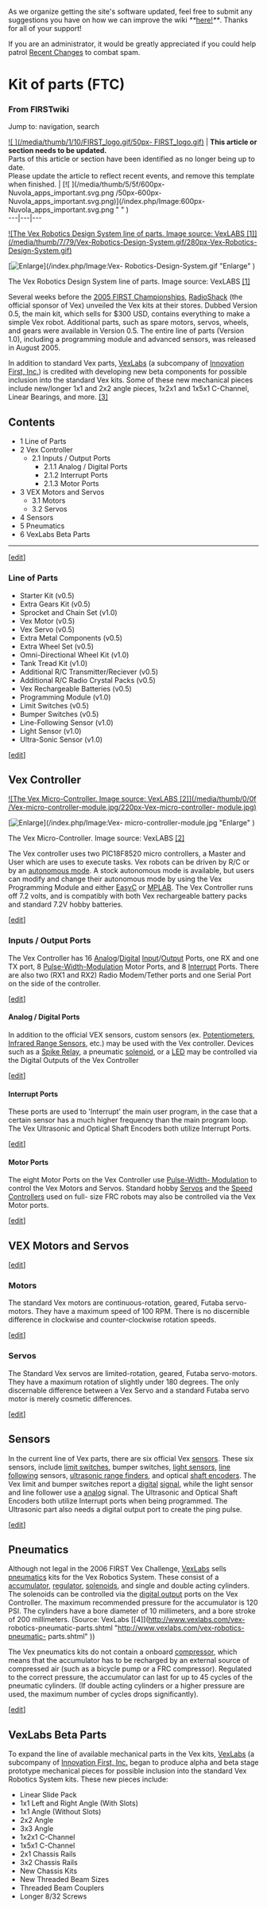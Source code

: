 As we organize getting the site's software updated, feel free to submit any
suggestions you have on how we can improve the wiki
_**_[here!](/index.php/User:Hallry/Suggestions "User:Hallry/Suggestions"
)_**_. Thanks for all of your support!

If you are an administrator, it would be greatly appreciated if you could help
patrol [Recent Changes](/index.php/Special:Recentchanges
"Special:Recentchanges" ) to combat spam.

# Kit of parts (FTC)

### From FIRSTwiki

Jump to: navigation, search

[![ ](/media/thumb/1/10/FIRST_logo.gif/50px-
FIRST_logo.gif)](/index.php/Image:FIRST_logo.gif " " ) |  **This article or
section needs to be updated.**  
Parts of this article or section have been identified as no longer being up to
date.  
Please update the article to reflect recent events, and remove this template
when finished. |  [![ ](/media/thumb/5/5f/600px-Nuvola_apps_important.svg.png
/50px-600px-Nuvola_apps_important.svg.png)](/index.php/Image:600px-
Nuvola_apps_important.svg.png " " )  
---|---|---  
  
  

[![The Vex Robotics Design System line of parts. Image source: VexLABS
\[1\]](/media/thumb/7/79/Vex-Robotics-Design-System.gif/280px-Vex-Robotics-
Design-System.gif)](/index.php/Image:Vex-Robotics-Design-System.gif "The Vex
Robotics Design System line of parts. Image source: VexLABS \[1\]" )

[![Enlarge](/skins/common/images/magnify-clip.png)](/index.php/Image:Vex-
Robotics-Design-System.gif "Enlarge" )

The Vex Robotics Design System line of parts. Image source: VexLABS
[[1]](http://www.vexlabs.com "http://www.vexlabs.com" )

Several weeks before the [2005 FIRST
Championships](/index.php/Championship_Event_%282005%29 "Championship Event
\(2005\)" ), [RadioShack](/index.php?title=RadioShack&action=edit "RadioShack"
) (the official sponsor of Vex) unveiled the Vex kits at their stores. Dubbed
Version 0.5, the main kit, which sells for $300 USD, contains everything to
make a simple Vex robot. Additional parts, such as spare motors, servos,
wheels, and gears were available in Version 0.5. The entire line of parts
(Version 1.0), including a programming module and advanced sensors, was
released in August 2005.

In addition to standard Vex parts,
[VexLabs](/index.php?title=VexLabs&action=edit "VexLabs" ) (a subcompany of
[Innovation First, Inc.](/index.php/Innovation_First%2C_Inc. "Innovation
First, Inc." )) is credited with developing new beta components for possible
inclusion into the standard Vex kits. Some of these new mechanical pieces
include new/longer 1x1 and 2x2 angle pieces, 1x2x1 and 1x5x1 C-Channel, Linear
Bearings, and more. [[3]](http://www.vexlabs.com "http://www.vexlabs.com" )  

## Contents

  * 1 Line of Parts
  * 2 Vex Controller
    * 2.1 Inputs / Output Ports
      * 2.1.1 Analog / Digital Ports
      * 2.1.2 Interrupt Ports
      * 2.1.3 Motor Ports
  * 3 VEX Motors and Servos
    * 3.1 Motors
    * 3.2 Servos
  * 4 Sensors
  * 5 Pneumatics
  * 6 VexLabs Beta Parts  
---  
  
[[edit](/index.php?title=Kit_of_parts_%28FTC%29&action=edit&section=1 "Edit
section: Line of Parts" )]

###  Line of Parts

  * Starter Kit (v0.5) 
  * Extra Gears Kit (v0.5) 
  * Sprocket and Chain Set (v1.0) 
  * Vex Motor (v0.5) 
  * Vex Servo (v0.5) 
  * Extra Metal Components (v0.5) 
  * Extra Wheel Set (v0.5) 
  * Omni-Directional Wheel Kit (v1.0) 
  * Tank Tread Kit (v1.0) 
  * Additional R/C Transmitter/Reciever (v0.5) 
  * Additional R/C Radio Crystal Packs (v0.5) 
  * Vex Rechargeable Batteries (v0.5) 
  * Programming Module (v1.0) 
  * Limit Switches (v0.5) 
  * Bumper Switches (v0.5) 
  * Line-Following Sensor (v1.0) 
  * Light Sensor (v1.0) 
  * Ultra-Sonic Sensor (v1.0) 

[[edit](/index.php?title=Kit_of_parts_%28FTC%29&action=edit&section=2 "Edit
section: Vex Controller" )]

##  Vex Controller

[![The Vex Micro-Controller. Image source: VexLABS \[2\]](/media/thumb/0/0f
/Vex-micro-controller-module.jpg/220px-Vex-micro-controller-
module.jpg)](/index.php/Image:Vex-micro-controller-module.jpg "The Vex Micro-
Controller. Image source: VexLABS \[2\]" )

[![Enlarge](/skins/common/images/magnify-clip.png)](/index.php/Image:Vex-
micro-controller-module.jpg "Enlarge" )

The Vex Micro-Controller. Image source: VexLABS [[2]](http://www.vexlabs.com
"http://www.vexlabs.com" )

The Vex controller uses two PIC18F8520 micro controllers, a Master and User
which are uses to execute tasks. Vex robots can be driven by R/C or by an
[autonomous mode](/index.php/Autonomous_mode "Autonomous mode" ). A stock
autonomous mode is available, but users can modify and change their autonomous
mode by using the Vex Programming Module and either
[EasyC](/index.php?title=EasyC&action=edit "EasyC" ) or
[MPLAB](/index.php/MPLAB "MPLAB" ). The Vex Controller runs off 7.2 volts, and
is compatibly with both Vex rechargeable battery packs and standard 7.2V hobby
batteries.

[[edit](/index.php?title=Kit_of_parts_%28FTC%29&action=edit&section=3 "Edit
section: Inputs / Output Ports" )]

###  Inputs / Output Ports

The Vex Controller has 16 [Analog](/index.php/Analog "Analog"
)/[Digital](/index.php/Digital "Digital" ) [Input](/index.php/Input "Input"
)/[Output](/index.php/Output "Output" ) Ports, one RX and one TX port, 8
[Pulse-Width-Modulation](/index.php/PWM "PWM" ) Motor Ports, and 8
[Interrupt](/index.php/Interrupts "Interrupts" ) Ports. There are also two
(RX1 and RX2) Radio Modem/Tether ports and one Serial Port on the side of the
controller.

[[edit](/index.php?title=Kit_of_parts_%28FTC%29&action=edit&section=4 "Edit
section: Analog / Digital Ports" )]

####  Analog / Digital Ports

In addition to the official VEX sensors, custom sensors (ex.
[Potentiometers](/index.php/Potentiometer "Potentiometer" ), [Infrared Range
Sensors](/index.php?title=Infrared_Range_Sensors&action=edit "Infrared Range
Sensors" ), etc.) may be used with the Vex controller. Devices such as a
[Spike Relay](/index.php/Spike "Spike" ), a pneumatic
[solenoid](/index.php/Solenoid "Solenoid" ), or a
[LED](/index.php?title=LED&action=edit "LED" ) may be controlled via the
Digital Outputs of the Vex Controller

[[edit](/index.php?title=Kit_of_parts_%28FTC%29&action=edit&section=5 "Edit
section: Interrupt Ports" )]

####  Interrupt Ports

These ports are used to 'Interrupt' the main user program, in the case that a
certain sensor has a much higher frequency than the main program loop. The Vex
Ultrasonic and Optical Shaft Encoders both utilize Interrupt Ports.

[[edit](/index.php?title=Kit_of_parts_%28FTC%29&action=edit&section=6 "Edit
section: Motor Ports" )]

####  Motor Ports

The eight Motor Ports on the Vex Controller use [Pulse-Width-
Modulation](/index.php/PWM "PWM" ) to control the Vex Motors and Servos.
Standard hobby [Servos](/index.php/Servo "Servo" ) and the [Speed
Controllers](/index.php/Speed_Controller "Speed Controller" ) used on full-
size FRC robots may also be controlled via the Vex Motor ports.

[[edit](/index.php?title=Kit_of_parts_%28FTC%29&action=edit&section=7 "Edit
section: VEX Motors and Servos" )]

##  VEX Motors and Servos

[[edit](/index.php?title=Kit_of_parts_%28FTC%29&action=edit&section=8 "Edit
section: Motors" )]

###  Motors

The standard Vex motors are continuous-rotation, geared, Futaba servo-motors.
They have a maximum speed of 100 RPM. There is no discernible difference in
clockwise and counter-clockwise rotation speeds.

[[edit](/index.php?title=Kit_of_parts_%28FTC%29&action=edit&section=9 "Edit
section: Servos" )]

###  Servos

The Standard Vex servos are limited-rotation, geared, Futaba servo-motors.
They have a maximum rotation of slightly under 180 degrees. The only
discernable difference between a Vex Servo and a standard Futaba servo motor
is merely cosmetic differences.

[[edit](/index.php?title=Kit_of_parts_%28FTC%29&action=edit&section=10 "Edit
section: Sensors" )]

## Sensors

In the current line of Vex parts, there are six official Vex
[sensors](/index.php/Sensor "Sensor" ). These six sensors, include [limit
switches](/index.php/Limit_switch "Limit switch" ), bumper switches, [light
sensors](/index.php?title=Light_sensor&action=edit "Light sensor" ), [line
following](/index.php/Line_following "Line following" ) sensors, [ultrasonic
range finders](/index.php?title=Ultrasonic_range_finder&action=edit
"Ultrasonic range finder" ), and optical [shaft encoders](/index.php/Encoder
"Encoder" ). The Vex limit and bumper switches report a
[digital](/index.php/Digital "Digital" )
[signal](/index.php?title=Signal&action=edit "Signal" ), while the light
sensor and line follower use a [analog](/index.php/Analog "Analog" ) signal.
The Ultrasonic and Optical Shaft Encoders both utilize Interrupt ports when
being programmed. The Ultrasonic part also needs a digital output port to
create the ping pulse.

[[edit](/index.php?title=Kit_of_parts_%28FTC%29&action=edit&section=11 "Edit
section: Pneumatics" )]

## Pneumatics

Although not legal in the 2006 FIRST Vex Challenge,
[VexLabs](/index.php?title=VexLabs&action=edit "VexLabs" ) sells
[pneumatics](/index.php/Pneumatics "Pneumatics" ) kits for the Vex Robotics
System. These consist of a
[accumulator](/index.php?title=Accumulator&action=edit "Accumulator" ),
[regulator](/index.php?title=Regulator&action=edit "Regulator" ),
[solenoids](/index.php/Solenoid "Solenoid" ), and single and double acting
cylinders. The solenoids can be controlled via the [digital
output](/index.php?title=Digital_output&action=edit "Digital output" ) ports
on the Vex Controller. The maximum recommended pressure for the accumulator is
120 PSI. The cylinders have a bore diameter of 10 millimeters, and a bore
stroke of 200 millimeters. (Source: VexLabs [[4]](http://www.vexlabs.com/vex-
robotics-pneumatic-parts.shtml "http://www.vexlabs.com/vex-robotics-pneumatic-
parts.shtml" ))

The Vex pneumatics kits do not contain a onboard
[compressor](/index.php/Compressor "Compressor" ), which means that the
accumulator has to be recharged by an external source of compressed air (such
as a bicycle pump or a FRC compressor). Regulated to the correct pressure, the
accumulator can last for up to 45 cycles of the pneumatic cylinders. (If
double acting cylinders or a higher pressure are used, the maximum number of
cycles drops significantly).

[[edit](/index.php?title=Kit_of_parts_%28FTC%29&action=edit&section=12 "Edit
section: VexLabs Beta Parts" )]

## VexLabs Beta Parts

To expand the line of available mechanical parts in the Vex kits,
[VexLabs](/index.php?title=VexLabs&action=edit "VexLabs" ) (a subcompany of
[Innovation First, Inc.](/index.php/Innovation_First%2C_Inc. "Innovation
First, Inc." ) began to produce alpha and beta stage prototype mechanical
pieces for possible inclusion into the standard Vex Robotics System kits.
These new pieces include:

  * Linear Slide Pack 
  * 1x1 Left and Right Angle (With Slots) 
  * 1x1 Angle (Without Slots) 
  * 2x2 Angle 
  * 3x3 Angle 
  * 1x2x1 C-Channel 
  * 1x5x1 C-Channel 
  * 2x1 Chassis Rails 
  * 3x2 Chassis Rails 
  * New Chassis Kits 
  * New Threaded Beam Sizes 
  * Threaded Beam Couplers 
  * Longer 8/32 Screws 

